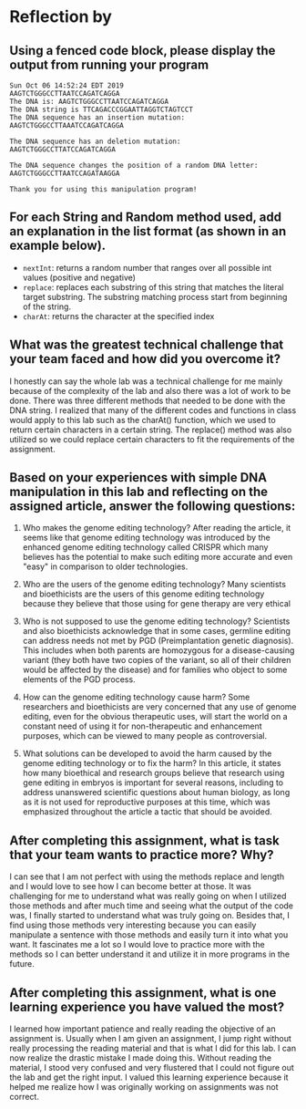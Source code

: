 # Reflection by 

## Using a fenced code block, please display the output from running your program

```
Sun Oct 06 14:52:24 EDT 2019
AAGTCTGGGCCTTAATCCAGATCAGGA
The DNA is: AAGTCTGGGCCTTAATCCAGATCAGGA
The DNA string is TTCAGACCCGGAATTAGGTCTAGTCCT
The DNA sequence has an insertion mutation:
AAGTCTGGGCCTTAAATCCAGATCAGGA

The DNA sequence has an deletion mutation:
AAGTCTGGGCCTTATCCAGATCAGGA

The DNA sequence changes the position of a random DNA letter:
AAGTCTGGGCCTTAATCCAGATAAGGA

Thank you for using this manipulation program!
```

## For each String and Random method used, add an explanation in the list format (as shown in an example below).

- `nextInt`: returns a random number that ranges over all possible int values (positive and negative)
- `replace`: replaces each substring of this string that matches the literal target substring.
The substring matching process start from beginning of the string.
- `charAt`:  returns the character at the specified index

## What was the greatest technical challenge that your team faced and how did you overcome it?
I honestly can say the whole lab was a technical challenge for me mainly because of the complexity of the lab and
also there was a lot of work to be done. There was three different methods that needed to be done with the DNA string.
I realized that many of the different codes and functions in class would apply to this lab such as the charAt() function,
which we used to return certain characters in a certain string. The replace() method was also utilized so we could replace
certain characters to fit the requirements of the assignment.

## Based on your experiences with simple DNA manipulation in this lab and reflecting on the assigned article, answer the following questions:

1. Who makes the genome editing technology?
After reading the article, it seems like that genome editing technology was introduced
by the enhanced genome editing technology called CRISPR which many believes has the potential
to make such editing more accurate and even "easy" in comparison to older technologies.

2. Who are the users of the genome editing technology?
Many scientists and bioethicists are the users of this genome editing technology
because they believe that those using for gene therapy are very ethical

3. Who is not supposed to use the genome editing technology?
Scientists and also bioethicists acknowledge that in some cases, germline editing can address needs
not met by PGD (Preimplantation genetic diagnosis). This includes when both parents are homozygous for a disease-causing variant
(they both have two copies of the variant, so all of their children would be affected by the disease)
 and for families who object to some elements of the PGD process.

4. How can the genome editing technology cause harm?
Some researchers and bioethicists are  very concerned that any use of  genome editing, even for
the obvious therapeutic uses, will start the world on a constant need of  using it for non-therapeutic
and enhancement purposes, which can be viewed to many people as controversial.

5. What solutions can be developed to avoid the harm caused by the genome editing technology or to fix the harm?
In this article, it states how many bioethical and research groups believe that research using gene editing in embryos
is important for several reasons, including to address unanswered scientific questions about human biology, as long
as it is not used for reproductive purposes at this time, which was emphasized throughout the article a tactic
that should be avoided.

## After completing this assignment, what is task that your team wants to practice more? Why?
I can see that I am not perfect with using the methods replace and length and I would love to see how
I can become better at those. It was challenging for me to understand what was really going on when
I utilized those methods and after much time and seeing what the output of the code was, I finally
started to understand what was truly going on. Besides that, I find using those methods very interesting
because you can easily manipulate a sentence with those methods and easily turn it into what you want.
It fascinates me a lot so I would love to practice more with the methods so I can better understand it
and utilize it in more programs in the future.

## After completing this assignment, what is one learning experience you have valued the most?
I learned how important patience and really reading the objective of an assignment is. Usually when I
am given an assignment, I jump right without really processing the reading material and that is what I did for this lab.
I can now realize the drastic mistake I made doing this. Without reading the material, I stood very confused and
very flustered that I could not figure out the lab and get the right input. I valued this learning experience
because it helped me realize how I was originally working on assignments was not correct.
